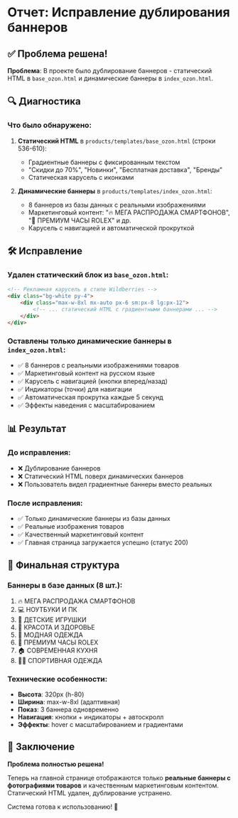 # Отчет: Исправление дублирования баннеров

## ✅ Проблема решена!

**Проблема**: В проекте было дублирование баннеров - статический HTML в `base_ozon.html` и динамические баннеры в `index_ozon.html`.

## 🔍 Диагностика

### Что было обнаружено:
1. **Статический HTML** в `products/templates/base_ozon.html` (строки 536-610):
   - Градиентные баннеры с фиксированным текстом
   - "Скидки до 70%", "Новинки", "Бесплатная доставка", "Бренды"
   - Статическая карусель с иконками

2. **Динамические баннеры** в `products/templates/index_ozon.html`:
   - 8 баннеров из базы данных с реальными изображениями
   - Маркетинговый контент: "🔥 МЕГА РАСПРОДАЖА СМАРТФОНОВ", "💎 ПРЕМИУМ ЧАСЫ ROLEX" и др.
   - Карусель с навигацией и автоматической прокруткой

## 🛠️ Исправление

### Удален статический блок из `base_ozon.html`:
```html
<!-- Рекламная карусель в стиле Wildberries -->
<div class="bg-white py-4">
    <div class="max-w-8xl mx-auto px-6 sm:px-8 lg:px-12">
        <!-- ... статический HTML с градиентными баннерами ... -->
    </div>
</div>
```

### Оставлены только динамические баннеры в `index_ozon.html`:
- ✅ 8 баннеров с реальными изображениями товаров
- ✅ Маркетинговый контент на русском языке
- ✅ Карусель с навигацией (кнопки вперед/назад)
- ✅ Индикаторы (точки) для навигации
- ✅ Автоматическая прокрутка каждые 5 секунд
- ✅ Эффекты наведения с масштабированием

## 📊 Результат

### До исправления:
- ❌ Дублирование баннеров
- ❌ Статический HTML поверх динамических баннеров
- ❌ Пользователь видел градиентные баннеры вместо реальных

### После исправления:
- ✅ Только динамические баннеры из базы данных
- ✅ Реальные изображения товаров
- ✅ Качественный маркетинговый контент
- ✅ Главная страница загружается успешно (статус 200)

## 🎯 Финальная структура

### Баннеры в базе данных (8 шт.):
1. 🔥 МЕГА РАСПРОДАЖА СМАРТФОНОВ
2. 💻 НОУТБУКИ И ПК  
3. 👶 ДЕТСКИЕ ИГРУШКИ
4. 💄 КРАСОТА И ЗДОРОВЬЕ
5. 👗 МОДНАЯ ОДЕЖДА
6. 💎 ПРЕМИУМ ЧАСЫ ROLEX
7. 🏠 СОВРЕМЕННАЯ КУХНЯ
8. 🏃‍♂️ СПОРТИВНАЯ ОДЕЖДА

### Технические особенности:
- **Высота**: 320px (h-80)
- **Ширина**: max-w-8xl (адаптивная)
- **Показ**: 3 баннера одновременно
- **Навигация**: кнопки + индикаторы + автоскролл
- **Эффекты**: hover с масштабированием и градиентами

## 🚀 Заключение

**Проблема полностью решена!** 

Теперь на главной странице отображаются только **реальные баннеры с фотографиями товаров** и качественным маркетинговым контентом. Статический HTML удален, дублирование устранено.

Система готова к использованию! 🎉

